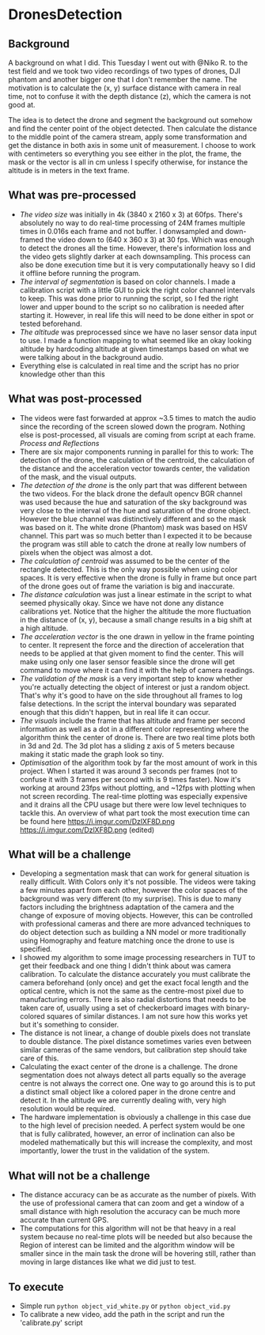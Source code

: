# DronesDetection

## Background
A background on what I did. This Tuesday I went out with @Niko R. to the test field and we took two video recordings of two types of drones, DJI phantom and another bigger one that I don't remember the name. The motivation is to calculate the (x, y) surface distance with camera in real time, not to confuse it with the depth distance (z), which the camera is not good at.

The idea is to detect the drone and segment the background out somehow and find the center point of the object detected. Then calculate the distance to the middle point of the camera stream, apply some transformation and get the distance in both axis in some unit of measurement. I choose to work with centimeters so everything you see either in the plot, the frame, the mask or the vector is all in cm unless I specify otherwise, for instance the altitude is in meters in the text frame.

## What was pre-processed
- *The video size* was initially in 4k (3840 x 2160 x 3) at 60fps. There's absolutely no way to do real-time processing of 24M frames multiple times in 0.016s each frame and not buffer. I donwsampled and down-framed the video down to (640 x 360 x 3) at 30 fps. Which was enough to detect the drones all the time. However, there's information loss and the video gets slightly darker at each downsampling. This process can also be done execution time but it is very computationally heavy so I did it offline before running the program.
- *The interval of segmentation* is based on color channels. I made a calibration script with a little GUI to pick the right color channel intervals to keep. This was done prior to running the script, so I fed the right lower and upper bound to the script so no calibration is needed after starting it. However, in real life this will need to be done either in spot or tested beforehand.
- *The altitude* was preprocessed since we have no laser sensor data input to use. I made a function mapping to what seemed like an okay looking altitude by hardcoding altitude at given timestamps based on what we were talking about in the background audio.
- Everything else is calculated in real time and the script has no prior knowledge other than this

## What was post-processed
- The videos were fast forwarded at approx ~3.5 times to match the audio since the recording of the screen slowed down the program. Nothing else is post-processed, all visuals are coming from script at each frame.
*Process and Reflections*
- There are six major components running in parallel for this to work: The detection of the drone, the calculation of the centroid, the calculation of the distance and the acceleration vector towards center, the validation of the mask, and the visual outputs.
- *The detection of the drone* is the only part that was different between the two videos. For the black drone the default opencv BGR channel was used because the hue and saturation of the sky background was very close to the interval of the hue and saturation of the drone object. However the blue channel was distinctively different and so the mask was based on it. The white drone (Phantom) mask was based on HSV channel. This part was so much better than I expected it to be because the program was still able to catch the drone at really low numbers of pixels when the object was almost a dot.
- *The calculation of centroid* was assumed to be the center of the rectangle detected. This is the only way possible when using color spaces. It is very effective when the drone is fully in frame but once part of the drone goes out of frame the variation is big and inaccurate.
- *The distance calculation* was just a linear estimate in the script to what seemed physically okay. Since we have not done any distance calibrations yet. Notice that the higher the altitude the more fluctuation in the distance of (x, y), because a small change results in a big shift at a high altitude.
- *The acceleration vector* is the one drawn in yellow in the frame pointing to center. It represent the force and the direction of acceleration that needs to be applied at that given moment to find the center. This will make using only one laser sensor feasible since the drone will get command to move where it can find it with the help of camera readings.
- *The validation of the mask* is a very important step to know whether you're actually detecting the object of interest or just a random object. That's why it's good to have on the side throughout all frames to log false detections. In the script the interval boundary was separated enough that this didn't happen, but in real life it can occur.
- *The visuals* include the frame that has altitude and frame per second information as well as a dot in a different color representing where the algorithm think the center of drone is. There are two real time plots both in 3d and 2d. The 3d plot has a sliding z axis of 5 meters because making it static made the graph look so tiny.
- *Optimisation* of the algorithm took by far the most amount of work in this project. When I started it was around 3 seconds per frames (not to confuse it with 3 frames per second with is 9 times faster). Now it's working at around 23fps without plotting, and ~12fps with plotting when not screen recording.  The real-time plotting was especially expensive and it drains all the CPU usage but there were low level techniques to tackle this. An overview of what part took the most execution time can be found here https://i.imgur.com/DzlXF8D.png
https://i.imgur.com/DzlXF8D.png
 (edited)

## What will be a challenge
- Developing a segmentation mask that can work for general situation is really difficult. With Colors only it's not possible. The videos were taking a few minutes apart from each other, however the color spaces of the background was very different (to my surprise). This is due to many factors including the brightness adaptation of the camera and the change of exposure of moving objects. However, this can be controlled with professional cameras and there are more advanced techniques to do object detection such as building a NN model or more traditionally using Homography and feature matching once the drone to use is specified.
- I showed my algorithm to some image processing researchers in TUT to get their feedback and one thing I didn't think about was camera calibration. To calculate the distance accurately you must calibrate the camera beforehand (only once) and get the exact focal length and the optical centre, which is not the same as the centre-most pixel due to manufacturing errors. There is also radial distortions that needs to be taken care of, usually using a set of checkerboard images with binary-colored squares of similar distances. I am not sure how this works yet but it's something to consider.
- The distance is not linear, a change of double pixels does not translate to double distance. The pixel distance sometimes varies even between similar cameras of the same vendors, but calibration step should take care of this.
- Calculating the exact center of the drone is a challenge. The drone segmentation does not always detect all parts equally so the average centre is not always the correct one. One way to go around this is to put a distinct small object like a colored paper in the drone centre and detect it. In the altitude we are currently dealing with, very high resolution would be required.
- The hardware implementation is obviously a challenge in this case due to the high level of precision needed. A perfect system would be one that is fully calibrated, however, an error of inclination can also be modeled mathematically but this will increase the complexity, and most importantly, lower the trust in the validation of the system.

## What will not be a challenge
- The distance accuracy can be as accurate as the number of pixels. With the use of professional camera that can zoom and get a window of a small distance with high resolution the accuracy can be much more accurate than current GPS.
- The computations for this algorithm will not be that heavy in a real system because no real-time plots will be needed but also because the Region of interest can be limited and the algorithm window will be smaller since in the main task the drone will be hovering still, rather than moving in large distances like what we did just to test.

## To execute
- Simple run ```python object_vid_white.py``` or ```python object_vid.py```
- To calibrate a new video, add the path in the script and run the 'calibrate.py' script

